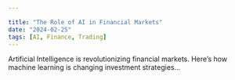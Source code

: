 ```yaml
---

title: "The Role of AI in Financial Markets"
date: "2024-02-25"
tags: [AI, Finance, Trading]
---
```


Artificial Intelligence is revolutionizing financial markets. Here’s how machine learning is changing investment strategies...
